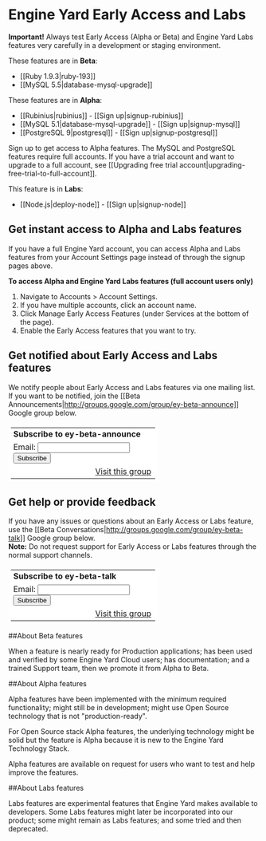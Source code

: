# Engine Yard Early Access and Labs

**Important!** Always test Early Access (Alpha or Beta) and Engine Yard Labs features very carefully in a development or staging environment.

These features are in **Beta**:

* [[Ruby 1.9.3|ruby-193]]
* [[MySQL 5.5|database-mysql-upgrade]]

These features are in **Alpha**:  

* [[Rubinius|rubinius]] - [[Sign up|signup-rubinius]]
* [[MySQL 5.1|database-mysql-upgrade]] - [[Sign up|signup-mysql]]
* [[PostgreSQL 9|postgresql]] - [[Sign up|signup-postgresql]]

Sign up to get access to Alpha features. The MySQL and PostgreSQL features require full accounts. If you have a trial account and want to upgrade to a full account, see [[Upgrading free trial account|upgrading-free-trial-to-full-account]].

This feature is in **Labs**:

* [[Node.js|deploy-node]] - [[Sign up|signup-node]]

<h2 id="topic2"> Get instant access to Alpha and Labs features</h2>

If you have a full Engine Yard account, you can access Alpha and Labs features from your Account Settings page instead of through the signup pages above.

<b>To access Alpha and Engine Yard Labs features (full account users only)</b>

1. Navigate to Accounts > Account Settings.
2. If you have multiple accounts, click an account name.
2. Click Manage Early Access Features (under Services at the bottom of the page).
3. Enable the Early Access features that you want to try.

## Get notified about Early Access and Labs features

We notify people about Early Access and Labs features via one mailing list. If you want to be notified, join the [[Beta Announcements|http://groups.google.com/group/ey-beta-announce]] Google group below.

<html>
<table border=0 style="background-color: #fff; padding: 5px; width: 300px;" cellspacing=0>
  <tr><td style="padding-left: 5px">
  <b>Subscribe to ey-beta-announce</b>
  </td></tr>
  <form action="http://groups.google.com/group/ey-beta-announce/boxsubscribe">
  <tr><td style="padding-left: 5px;">
  Email: <input type=text name=email>
  <input type=submit name="sub" value="Subscribe">
  </td></tr>
</form>
<tr><td align=right>
  <a href="http://groups.google.com/group/ey-beta-announce">Visit this group</a>
</td></tr>
</table>
</html>

## Get help or provide feedback

If you have any issues or questions about an Early Access or Labs feature, use the [[Beta Conversations|http://groups.google.com/group/ey-beta-talk]] Google group below.  
**Note:** Do not request support for Early Access or Labs features through the normal support channels.

<html>
<table border=0 style="background-color: #fff; padding: 5px; width: 300px;" cellspacing=0>
  <tr><td style="padding-left: 5px">
  <b>Subscribe to ey-beta-talk</b>
  </td></tr>
  <form action="http://groups.google.com/group/ey-beta-talk/boxsubscribe">
  <input type=hidden name="hl" value="en">
  <tr><td style="padding-left: 5px;">
  Email: <input type=text name=email>
  <input type=submit name="sub" value="Subscribe">
  </td></tr>
</form>
<tr><td align=right>
  <a href="http://groups.google.com/group/ey-beta-talk?hl=en">Visit this group</a>
</td></tr>
</table>
</html>




##About Beta features

When a feature is nearly ready for Production applications; has been used and verified by some Engine Yard Cloud users; has documentation; and a trained Support team, then we promote it from Alpha to Beta.

##About Alpha features

Alpha features have been implemented with the minimum required functionality; might still be in development; might use Open Source technology that is not "production-ready". 

For Open Source stack Alpha features, the underlying technology might be solid but the feature is Alpha because it is new to the Engine Yard Technology Stack.

Alpha features are available on request for users who want to test and help improve the features.

##About Labs features

Labs features are experimental features that Engine Yard makes available to developers. Some Labs features might later be incorporated into our product; some might remain as Labs features; and some tried and then deprecated. 

[1]: #topic1        "topic1"
[2]: #topic2        "topic2"
[3]: #topic3        "topic3"
[4]: #topic4        "topic4"